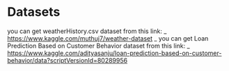 # Datasets
you can get weatherHistory.csv dataset from this link: _
https://www.kaggle.com/muthuj7/weather-dataset _
you can get Loan Prediction Based on Customer Behavior dataset from this link: _
https://www.kaggle.com/adityasanju/loan-prediction-based-on-customer-behavior/data?scriptVersionId=80289956
